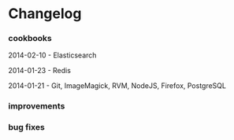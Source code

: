 # Changelog

### cookbooks

2014-02-10 - Elasticsearch

2014-01-23 - Redis

2014-01-21 - Git, ImageMagick, RVM, NodeJS, Firefox, PostgreSQL

### improvements

### bug fixes

